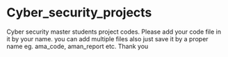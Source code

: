 # Cyber_security_projects
Cyber security master students project codes. Please add your code file in it by your name. you can add multiple files also just save it by a proper name eg. ama_code, aman_report etc. 
Thank you
